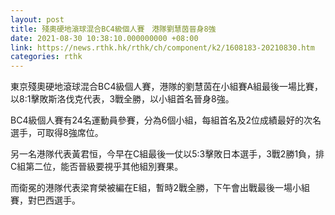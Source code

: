 ```yaml
---
layout: post
title: 殘奧硬地滾球混合BC4級個人賽　港隊劉慧茵晉身8強
date: 2021-08-30 10:38:10.000000000 +08:00
link: https://news.rthk.hk/rthk/ch/component/k2/1608183-20210830.htm
categories: rthk
---
```


東京殘奧硬地滾球混合BC4級個人賽，港隊的劉慧茵在小組賽A組最後一場比賽，以8:1擊敗斯洛伐克代表，3戰全勝，以小組首名晉身8強。

BC4級個人賽有24名運動員參賽，分為6個小組，每組首名及2位成績最好的次名選手，可取得8強席位。

另一名港隊代表黃君恒，今早在C組最後一仗以5:3擊敗日本選手，3戰2勝1負，排C組第二位，能否晉級要視乎其他組別賽果。

而衛冕的港隊代表梁育榮被編在E組，暫時2戰全勝，下午會出戰最後一場小組賽，對巴西選手。
